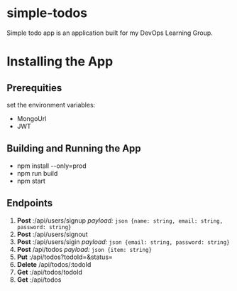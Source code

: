 # simple-todos
Simple todo app is an application built for my DevOps Learning Group.

# Installing the App

## Prerequities

set the environment variables:

- MongoUrl
- JWT

## Building and Running the App

- npm install --only=prod
- npm run build
- npm start


## Endpoints


1. **Post** <baseUrl>:<port number>/api/users/signup  _payload:_ `json {name: string, email: string, password: string}`
1. **Post** <baseUrl>:<port number>/api/users/signout
1. **Post** <baseUrl>:<port number>/api/users/sigin  _payload:_ `json {email: string, password: string}`
1. **Post** <baseUrl><port number>/api/todos  _payload:_ `json {item: string}`
1. **Put** <baseUrl>:<port number>/api/todos?todoId=<value>&status=<value>
1. **Delete** <baseUrl>/api/todos/:todoId
1. **Get** <baseUrl>:<port number>/api/todos/todoId
1. **Get** <baseUrl>:<port number>/api/todos


